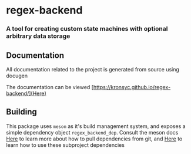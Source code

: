 # regex-backend


### A tool for creating custom state machines with optional arbitrary data storage


## Documentation

All documentation related to the project is generated from source using docugen

The documentation can be viewed [https://kronsyc.github.io/regex-backend/](Here)

## Building

This package uses `meson` as it's build management system, and exposes a simple dependency object `regex_backend_dep`.
Consult the meson docs [Here](https://mesonbuild.com/Wrap-dependency-system-manual.html#wrap-format) to learn more about how to pull dependencies from git,
and [Here](https://mesonbuild.com/Subprojects.html#using-a-subproject) to learn how to use these subproject dependencies

